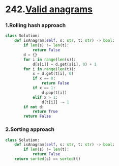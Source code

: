 # 242.[Valid anagrams](https://leetcode.com/problems/valid-anagram/)

### 1.Rolling hash approach

```py
class Solution:
    def isAnagram(self, s: str, t: str) -> bool:
        if len(s) != len(t):
            return False
        d = {}
        for i in range(len(s)):
            d[s[i]] = d.get(s[i], 0) + 1
        for i in range(len(t)):
            x = d.get(t[i], 0)
            if x == 0:
                return False
            if x == 1:
                d.pop(t[i])
            elif x > 1:
                d[t[i]] -= 1
        if not d:
            return True
        return False
```

### 2.Sorting approach

```py
class Solution:
    def isAnagram(self, s: str, t: str) -> bool:
        if len(s) != len(t):
            return False
	return sorted(s) == sorted(t)
```

